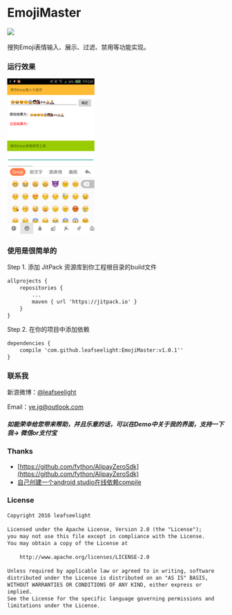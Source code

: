 # EmojiMaster 
[![](https://jitpack.io/v/leafseelight/EmojiMaster.svg)](https://jitpack.io/#leafseelight/EmojiMaster)

搜狗Emoji表情输入、展示、过滤、禁用等功能实现。

### 运行效果

<a href="./art/Screenshot.png"><img src="./art/Screenshot.png" width="40%"/></a>

### 使用是很简单的

Step 1. 添加 JitPack 资源库到你工程根目录的build文件

	allprojects {
		repositories {
			...
			maven { url 'https://jitpack.io' }
		}
	}
Step 2. 在你的项目中添加依赖

	dependencies {
		compile 'com.github.leafseelight:EmojiMaster:v1.0.1''
	}



### 联系我

新浪微博：[@leafseelight](http://weibo.com/leafseelight)

Email：ye.jg@outlook.com


##### 如能荣幸给您带来帮助，并且乐意的话，可以在Demo中关于我的界面，支持一下我→ 微信or支付宝

### Thanks
 
 * [https://github.com/fython/AlipayZeroSdk](https://github.com/fython/AlipayZeroSdk)
 * [自己创建一个android studio在线依赖compile](http://blog.csdn.net/qfanmingyiq/article/details/53389361)

### License

```
Copyright 2016 leafseelight

Licensed under the Apache License, Version 2.0 (the "License");
you may not use this file except in compliance with the License.
You may obtain a copy of the License at

    http://www.apache.org/licenses/LICENSE-2.0 
    
Unless required by applicable law or agreed to in writing, software
distributed under the License is distributed on an "AS IS" BASIS,
WITHOUT WARRANTIES OR CONDITIONS OF ANY KIND, either express or implied.
See the License for the specific language governing permissions and
limitations under the License. 
```